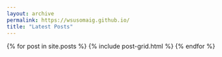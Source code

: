 ```yaml
---
layout: archive
permalink: https://wsusomaig.github.io/
title: "Latest Posts"
---
```



<div class="tiles">
{% for post in site.posts %}
	{% include post-grid.html %}
{% endfor %}
</div><!-- /.tiles -->
